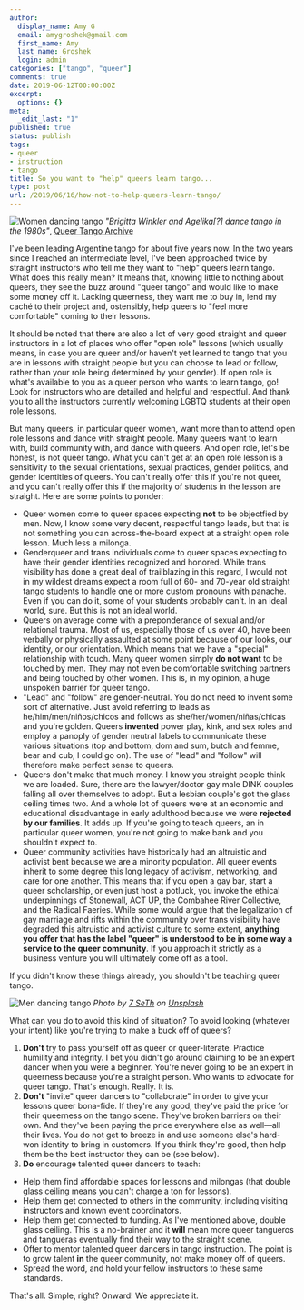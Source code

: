 ```yaml
---
author:
  display_name: Amy G
  email: amygroshek@gmail.com
  first_name: Amy
  last_name: Groshek
  login: admin
categories: ["tango", "queer"]
comments: true
date: 2019-06-12T00:00:00Z
excerpt:
  options: {}
meta:
  _edit_last: "1"
published: true
status: publish
tags:
- queer
- instruction
- tango
title: So you want to "help" queers learn tango...
type: post
url: /2019/06/16/how-not-to-help-queers-learn-tango/
---
```


![Women dancing tango](/img/brigitta-winkler.jpg)
<span class="caption">*"Brigitta Winkler and Agelika[?] dance tango in the 1980s"*, [Queer Tango Archive](http://image.queertangobook.org/brigitta-winkler-and-agelika-dance-tango-in-the-1980s/)</span>

I've been leading Argentine tango for about five years now. In the two years since I reached an intermediate level, I've been approached twice by straight instructors who tell me they want to "help" queers learn tango. What does this really mean? It means that, knowing little to nothing about queers, they see the buzz around "queer tango" and would like to make some money off it. Lacking queerness, they want me to buy in,  lend my caché to their project and, ostensibly, help queers to "feel more comfortable" coming to their lessons.

It should be noted that there are also a lot of very good straight and queer instructors in a lot of places who offer "open role" lessons (which usually means, in case you are queer and/or haven't yet learned to tango that you are in lessons with straight people but you can choose to lead or follow, rather than your role being determined by your gender). If open role is what's available to you as a queer person who wants to learn tango, go! Look for instructors who are detailed and helpful and respectful. And thank you to all the instructors currently welcoming LGBTQ students at their open role lessons.

But many queers, in particular queer women, want more than to attend open role lessons and dance with straight people. Many queers want to learn with, build community with, and dance with queers. And open role, let's be honest, is not queer tango. What you can't get at an open role lesson is a sensitivity to the sexual orientations, sexual practices, gender politics, and gender identities of queers. You can't really offer this if you're not queer, and you can't really offer this if the majority of students in the lesson are straight. Here are some points to ponder:

* Queer women come to queer spaces expecting **not** to be objectfied by men. Now, I know some very decent, respectful tango leads, but that is not something you can across-the-board expect at a straight open role lesson. Much less a milonga.
* Genderqueer and trans individuals come to queer spaces expecting to have their gender identities recognized and honored. While trans visibility has done a great deal of trailblazing in this regard, I would not in my wildest dreams expect a room full of 60- and 70-year old straight tango students to handle one or more custom pronouns with panache. Even if you can do it, some of your students probably can't. In an ideal world, sure. But this is not an ideal world.
* Queers on average come with a preponderance of sexual and/or relational trauma. Most of us, especially those of us over 40, have been verbally or physically assaulted at some point because of our looks, our identity, or our orientation. Which means that we have a "special" relationship with touch. Many queer women simply **do not want** to be touched by men. They may not even be comfortable switching partners and being touched by other women. This is, in my opinion, a huge unspoken barrier for queer tango.
* "Lead" and "follow" are gender-neutral. You do not need to invent some sort of alternative. Just avoid referring to leads as he/him/men/niños/chicos and follows as she/her/women/niñas/chicas and you're golden. Queers **invented** power play, kink, and sex roles and employ a panoply of gender neutral labels to communicate these various situations (top and bottom, dom and sum, butch and femme, bear and cub, I could go on). The use of "lead" and "follow" will therefore make perfect sense to queers.
* Queers don't make that much money. I know you straight people think we are loaded. Sure, there are the lawyer/doctor gay male DINK couples falling all over themselves to adopt. But a lesbian couple's got the glass ceiling times two. And a whole lot of queers were at an economic and educational disadvantage in early adulthood because we were **rejected by our families**. It adds up. If you're going to teach queers, an in particular queer women, you're not going to make bank and you shouldn't expect to.
* Queer community activities have historically had an altruistic and activist bent because we are a minority population. All queer events inherit to some degree this long legacy of activism, networking, and care for one another. This means that if you open a gay bar, start a queer scholarship, or even just host a potluck, you invoke the ethical underpinnings of Stonewall, ACT UP, the Combahee River Collective, and the Radical Faeries. While some would argue that the legalization of gay marriage and rifts within the community over trans visibility have degraded this altruistic and activist culture to some extent, **anything you offer that has the label "queer" is understood to be in some way a service to the queer community**. If you approach it strictly as a business venture you will ultimately come off as a tool.

If you didn't know these things already, you shouldn't be teaching queer tango.

![Men dancing tango](/img/7-seth-1240709-unsplash.jpg)
<span class="caption">*Photo by [7 SeTh](https://unsplash.com/@7seth?utm_source=unsplash&utm_medium=referral&utm_content=creditCopyText) on [Unsplash](https://unsplash.com)*</span>

What can you do to avoid this kind of situation? To avoid looking (whatever your intent) like you're trying to make a buck off of queers?

1. **Don't** try to pass yourself off as queer or queer-literate. Practice humility and integrity. I bet you didn't go around claiming to be an expert dancer when you were a beginner. You're never going to be an expert in queerness because you're a straight person. Who wants to advocate for queer tango. That's enough. Really. It is.
2. **Don't** "invite" queer dancers to "collaborate" in order to give your lessons queer bona-fide. If they're any good, they've paid the price for their queerness on the tango scene. They've broken barriers on their own. And they've been paying the price everywhere else as well—all their lives. You do not get to breeze in and use someone else's hard-won identity to bring in customers. If you think they're good, then help them be the best instructor they can be (see below).
3. **Do** encourage talented queer dancers to teach:
  - Help them find affordable spaces for lessons and milongas (that double glass ceiling means you can't charge a ton for lessons).
  - Help them get connected to others in the community, including visiting instructors and known event coordinators.
  - Help them get connected to funding. As I've mentioned above, double glass ceiling. This is a no-brainer and it **will** mean more queer tangueros and tangueras eventually find their way to the straight scene.
  - Offer to mentor talented queer dancers in tango instruction. The point is to grow talent **in** the queer community, not make money off of queers.
  - Spread the word, and hold your fellow instructors to these same standards.

That's all. Simple, right? Onward! We appreciate it.
